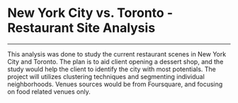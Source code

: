 # New York City vs. Toronto - Restaurant Site Analysis

***
This analysis was done to study the current restaurant scenes in New York City and Toronto. The plan is to aid client opening a dessert shop, and the study would help the client to identify the city with most potentials. The project will utilizes clustering techniques and segmenting individual neighborhoods. Venues sources would be from Foursquare, and focusing on food related venues only.
